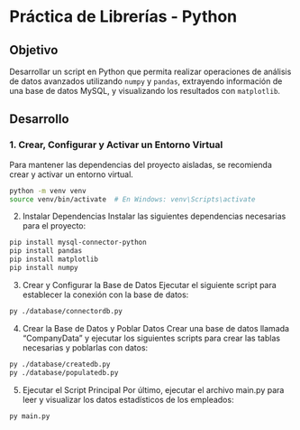 # Práctica de Librerías - Python

## Objetivo
Desarrollar un script en Python que permita realizar operaciones de análisis de datos avanzados utilizando `numpy` y `pandas`, extrayendo información de una base de datos MySQL, y visualizando los resultados con `matplotlib`.

## Desarrollo

### 1. Crear, Configurar y Activar un Entorno Virtual
Para mantener las dependencias del proyecto aisladas, se recomienda crear y activar un entorno virtual.

```sh
python -m venv venv
source venv/bin/activate  # En Windows: venv\Scripts\activate
```

2. Instalar Dependencias
Instalar las siguientes dependencias necesarias para el proyecto:

```sh
pip install mysql-connector-python
pip install pandas
pip install matplotlib
pip install numpy
```

3. Crear y Configurar la Base de Datos
Ejecutar el siguiente script para establecer la conexión con la base de datos:

```sh
py ./database/connectordb.py
```

4. Crear la Base de Datos y Poblar Datos
Crear una base de datos llamada “CompanyData” y ejecutar los siguientes scripts para crear las tablas necesarias y poblarlas con datos:

```sh
py ./database/createdb.py
py ./database/populatedb.py
```

5. Ejecutar el Script Principal
Por último, ejecutar el archivo main.py para leer y visualizar los datos estadísticos de los empleados:

```sh
py main.py
```
